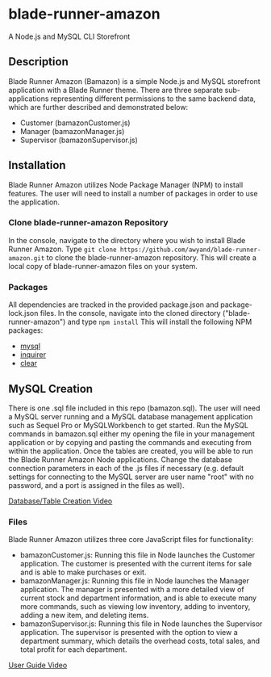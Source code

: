 # blade-runner-amazon
A Node.js and MySQL CLI Storefront

## Description

Blade Runner Amazon (Bamazon) is a simple Node.js and MySQL storefront application with a Blade Runner theme.  There are three separate sub-applications representing different permissions to the same backend data, which are further described and demonstrated below:
* Customer (bamazonCustomer.js)
* Manager (bamazonManager.js)
* Supervisor (bamazonSupervisor.js)

## Installation

Blade Runner Amazon utilizes Node Package Manager (NPM) to install features.  The user will need to install a number of packages in order to use the application.

### Clone blade-runner-amazon Repository

In the console, navigate to the directory where you wish to install Blade Runner Amazon.  Type ```git clone https://github.com/awyand/blade-runner-amazon.git``` to clone the blade-runner-amazon repository.  This will create a local copy of blade-runner-amazon files on your system.

### Packages

All dependencies are tracked in the provided package.json and package-lock.json files.  In the console, navigate into the cloned directory ("blade-runner-amazon") and type ```npm install```  This will install the following NPM packages:

* [mysql](https://www.npmjs.com/package/mysql)
* [inquirer](https://www.npmjs.com/package/inquirer)
* [clear](https://www.npmjs.com/package/clear)

## MySQL Creation

There is one .sql file included in this repo (bamazon.sql).  The user will need a MySQL server running and a MySQL database management application such as Sequel Pro or MySQLWorkbench to get started.  Run the MySQL commands in bamazon.sql either my opening the file in your management application or by copying and pasting the commands and executing from within the application.  Once the tables are created, you will be able to run the Blade Runner Amazon Node applications.  Change the database connection parameters in each of the .js files if necessary (e.g. default settings for connecting to the MySQL server are user name "root" with no password, and a port is assigned in the files as well).

[Database/Table Creation Video](https://goo.gl/mVtZyc)

### Files

Blade Runner Amazon utilizes three core JavaScript files for functionality:
* bamazonCustomer.js: Running this file in Node launches the Customer application.  The customer is presented with the current items for sale and is able to make purchases or exit.
* bamazonManager.js: Running this file in Node launches the Manager application.  The manager is presented with a more detailed view of current stock and department information, and is able to execute many more commands, such as viewing low inventory, adding to inventory, adding a new item, and deleting items.
* bamazonSupervisor.js: Running this file in Node launches the Supervisor application.  The supervisor is presented with the option to view a department summary, which details the overhead costs, total sales, and total profit for each department.

[User Guide Video](https://goo.gl/5XtVYj)
